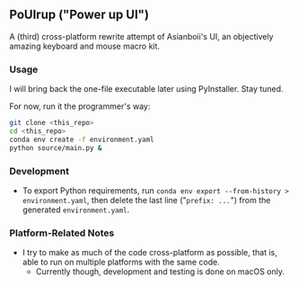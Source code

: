 ## PoUIrup ("Power up UI")

A (third) cross-platform rewrite attempt of Asianboii's UI, an objectively amazing keyboard and mouse macro kit.

### Usage

I will bring back the one-file executable later using PyInstaller. Stay tuned.

For now, run it the programmer's way:

```sh
git clone <this_repo>
cd <this_repo>
conda env create -f environment.yaml
python source/main.py &
```

### Development

- To export Python requirements, run `conda env export --from-history > environment.yaml`, then delete the last line ("`prefix: ...`") from the generated `environment.yaml`.

### Platform-Related Notes

- I try to make as much of the code cross-platform as possible, that is, able to run on multiple platforms with the same code.
  - Currently though, development and testing is done on macOS only.
